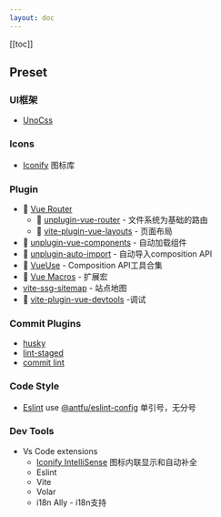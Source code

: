 ```yaml
---
layout: doc
---
```


[[toc]]
## Preset
### UI框架
- [UnoCss](https://github.com/antfu/unocss)
### Icons
- [Iconify](https://iconify.design/) 图标库

### Plugin
- :tada: [Vue Router](https://github.com/vuejs/router) 
  - :tada: [unplugin-vue-router](https://github.com/posva/unplugin-vue-router) - 文件系统为基础的路由
  - :tada: [vite-plugin-vue-layouts](https://github.com/JohnCampionJr/vite-plugin-vue-layouts) - 页面布局
- :tada: [unplugin-vue-components](https://github.com/unplugin/unplugin-vue-components) - 自动加载组件
- :tada: [unplugin-auto-import](https://github.com/antfu/unplugin-auto-import) - 自动导入composition API
- :tada: [VueUse](https://github.com/antfu/vueuse) - Composition API工具合集
- :tada: [Vue Macros](https://vue-macros.dev/zh-CN/guide/bundler-integration.html) - 扩展宏
- [vite-ssg-sitemap](https://github.com/jbaubree/vite-ssg-sitemap) - 站点地图
- :tada: [vite-plugin-vue-devtools](https://github.com/webfansplz/vite-plugin-vue-devtools) -调试

### Commit Plugins
- [husky](https://typicode.github.io/husky/get-started.html)
- [lint-staged](https://typicode.github.io/husky/get-started.html)
- [commit lint](https://commitlint.js.org/guides/local-setup.html)

### Code Style
- [Eslint](https://eslint.org/) use [@antfu/eslint-config](https://github.com/antfu/eslint-config) 单引号，无分号

### Dev Tools
- Vs Code extensions
   - [Iconify IntelliSense](https://marketplace.visualstudio.com/items?itemName=antfu.iconify) 图标内联显示和自动补全
   - Eslint
   - Vite
   - Volar
   - i18n Ally - i18n支持

<script setup>
import { ref } from 'vue'
import { useData } from 'vitepress'

const {page} = useData()
</script>

<style lang="sass">

</style>